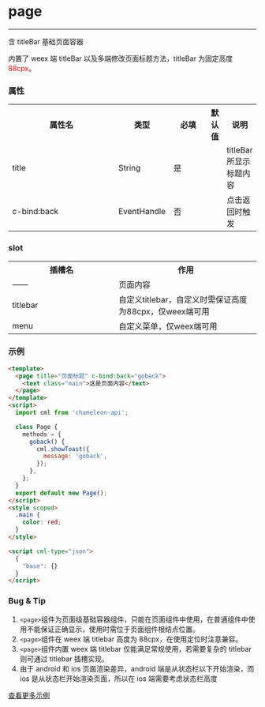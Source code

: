 # page

---

含 titleBar 基础页面容器

内置了 weex 端 titleBar 以及多端修改页面标题方法，titleBar 为固定高度<span style="color:red">88cpx</span>。

### 属性

<table>
  <tr>
    <th width="200px">属性名</th>
    <th>类型</th>
    <th width="60px">必填</th>
    <th>默认值</th>
    <th>说明</th>
  </tr>
  <tr>
    <td>title</td>
    <td>String</td>
    <td>是</td>
    <td></td>
    <td>titleBar所显示标题内容</td>
  </tr>
  <tr>
    <td>c-bind:back</td>
    <td>EventHandle</td>
    <td>否</td>
    <td></td>
    <td>点击返回时触发</td>
  </tr>
</table>

### slot

<table>
  <tr>
    <th width="200px">插槽名</th>
    <th>作用</th>
  </tr>
  <tr>
    <td>——</td>
    <td>页面内容</td>
  </tr>
  <tr>
    <td>titlebar</td>
    <td>自定义titlebar，自定义时需保证高度为88cpx，仅weex端可用</td>
  </tr>
  <tr>
    <td>menu</td>
    <td>自定义菜单，仅weex端可用</td>
  </tr>
</table>

### 示例

```html
<template>
  <page title="页面标题" c-bind:back="goback">
    <text class="main">这是页面内容</text>
  </page>
</template>
<script>
  import cml from 'chameleon-api';

  class Page {
    methods = {
      goback() {
        cml.showToast({
          message: 'goback',
        });
      },
    };
  }
  export default new Page();
</script>
<style scoped>
  .main {
    color: red;
  }
</style>

<script cml-type="json">
  {
    "base": {}
  }
</script>
```

### Bug & Tip

1. `<page>`组件为页面级基础容器组件，只能在页面组件中使用，在普通组件中使用不能保证正确显示，使用时需位于页面组件根结点位置。
2. `<page>`组件在 weex 端 titlebar 高度为 88cpx，在使用定位时注意兼容。
3. `<page>`组件内置 weex 端 titlebar 仅能满足常规使用，若需要复杂的 titlebar 则可通过 titlebar 插槽实现。
4. 由于 android 和 ios 页面渲染差异，android 端是从状态栏以下开始渲染，而 ios 是从状态栏开始渲染页面，所以在 ios 端需要考虑状态栏高度

[查看更多示例](/example/page.html)
